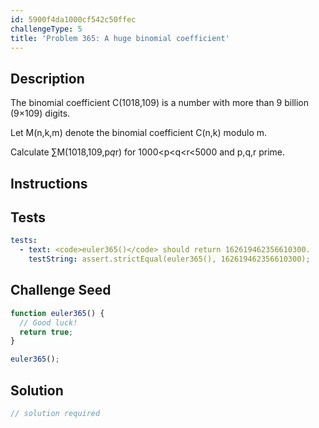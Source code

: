 ```yaml
---
id: 5900f4da1000cf542c50ffec
challengeType: 5
title: 'Problem 365: A huge binomial coefficient'
---
```


## Description
<section id='description'>
The binomial coefficient C(1018,109) is a number with more than 9 billion (9×109) digits.


Let M(n,k,m) denote the binomial coefficient C(n,k) modulo m.


Calculate ∑M(1018,109,p*q*r) for 1000<p<q<r<5000 and p,q,r prime.
</section>

## Instructions
<section id='instructions'>

</section>

## Tests
<section id='tests'>

```yml
tests:
  - text: <code>euler365()</code> should return 162619462356610300.
    testString: assert.strictEqual(euler365(), 162619462356610300);

```

</section>

## Challenge Seed
<section id='challengeSeed'>

<div id='js-seed'>

```js
function euler365() {
  // Good luck!
  return true;
}

euler365();
```

</div>



</section>

## Solution
<section id='solution'>

```js
// solution required
```
</section>
